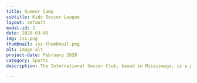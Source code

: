 ```yaml
---
title: Summer Camp
subtitle: Kids Soccer League
layout: default
modal-id: 3
date: 2020-03-08
img: isc.png
thumbnail: isc-thumbnail.png
alt: image-alt
project-date: February 2020
category: Sports
description: The International Soccer Club, based in Missisauga, is a pioneer of summer sports programs. Every winter, the program engages families at community centers throughout Missisauga to enroll kids in soccer. The efforts of ISC and local stakeholders have made soccer one of the most popular games in the community.     

---
```

